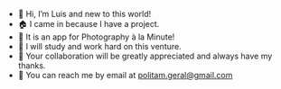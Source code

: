 - 👋 Hi, I’m Luis and new to this world!
- 🏠 I came in because I have a project.
- 📸 It is an app for Photography à la Minute!
- 👷 I will study and work hard on this venture.
- 🙏 Your collaboration will be greatly appreciated and always have my thanks.
- 📩 You can reach me by email at politam.geral@gmail.com
<!---
luisscunha/luisscunha is a ✨ special ✨ repository because its `README.md` (this file) appears on your GitHub profile.
You can click the Preview link to take a look at your changes.
--->
